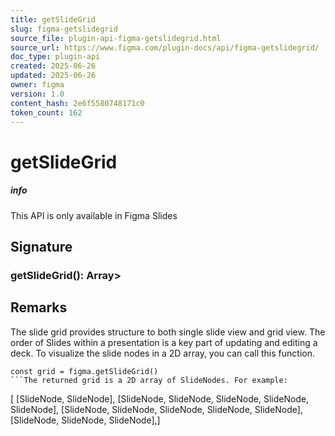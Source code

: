 ```yaml
---
title: getSlideGrid
slug: figma-getslidegrid
source_file: plugin-api-figma-getslidegrid.html
source_url: https://www.figma.com/plugin-docs/api/figma-getslidegrid/
doc_type: plugin-api
created: 2025-06-26
updated: 2025-06-26
owner: figma
version: 1.0
content_hash: 2e6f5580748171c0
token_count: 162
---
```

# getSlideGrid

##### info

This API is only available in Figma Slides

## Signature

### getSlideGrid(): Array>

## Remarks

The slide grid provides structure to both single slide view and grid view.
The order of Slides within a presentation is a key part of updating and editing a deck.
To visualize the slide nodes in a 2D array, you can call this function.

```
const grid = figma.getSlideGrid()
```The returned grid is a 2D array of SlideNodes. For example:

```
[ [SlideNode, SlideNode], [SlideNode, SlideNode, SlideNode, SlideNode, SlideNode], [SlideNode, SlideNode, SlideNode, SlideNode, SlideNode], [SlideNode, SlideNode, SlideNode],]
```